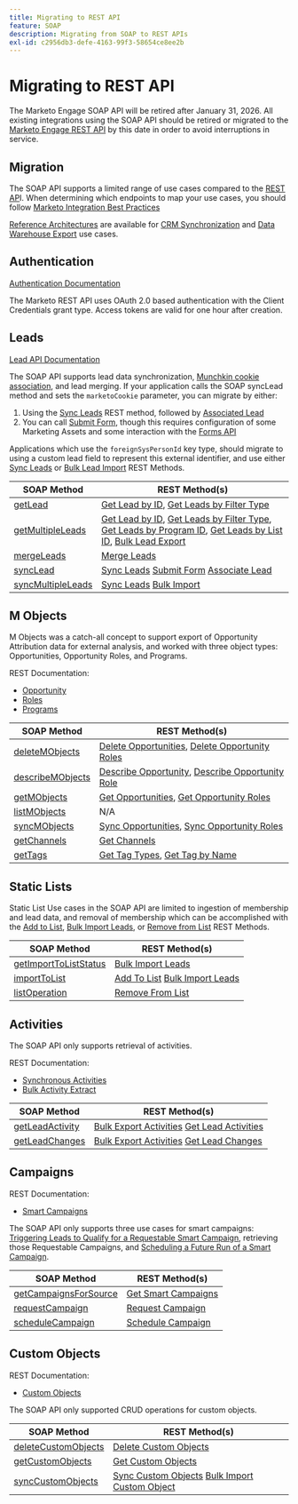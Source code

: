 ```yaml
---
title: Migrating to REST API
feature: SOAP
description: Migrating from SOAP to REST APIs
exl-id: c2956db3-defe-4163-99f3-58654ce8ee2b
---
```

# Migrating to REST API

The Marketo Engage SOAP API will be retired after January 31, 2026. All existing integrations using the SOAP API should be retired or migrated to the [Marketo Engage REST API](https://experienceleague.adobe.com/en/docs/marketo-developer/marketo/rest/rest-api) by this date in order to avoid interruptions in service.

## Migration

The SOAP API supports a limited range of use cases compared to the [REST AP](https://experienceleague.adobe.com/en/docs/marketo-developer/marketo/rest/rest-api)I. When determining which endpoints to map your use cases, you should follow [Marketo Integration Best Practices](https://experienceleague.adobe.com/en/docs/marketo-developer/marketo/rest/marketo-integration-best-practices)

[Reference Architectures](https://experienceleague.adobe.com/en/docs/marketo-developer/marketo/rest/reference-architectures) are available for [CRM Synchronization](https://experienceleague.adobe.com/docs/marketo-developer/assets/sync-architecture-whitepaper.pdf?lang=en) and [Data Warehouse Export](https://experienceleague.adobe.com/docs/marketo-developer/assets/reference_architecture.pdf?lang=en) use cases.

## Authentication

[Authentication Documentation](https://experienceleague.adobe.com/en/docs/marketo-developer/marketo/rest/authentication)

The Marketo REST API uses OAuth 2.0 based authentication with the Client Credentials grant type. Access tokens are valid for one hour after creation.

## Leads

[Lead API Documentation](https://experienceleague.adobe.com/en/docs/marketo-developer/marketo/rest/lead-database/leads)

The SOAP API supports lead data synchronization, [Munchkin cookie association](https://experienceleague.adobe.com/en/docs/marketo-developer/marketo/javascriptapi/leadtracking/lead-tracking), and lead merging. If your application calls the SOAP syncLead method and sets the `marketoCookie` parameter, you can migrate by either:

1. Using the [Sync Leads](https://developer.adobe.com/marketo-apis/api/mapi/#operation/syncLeadUsingPOST) REST method, followed by [Associated Lead](https://developer.adobe.com/marketo-apis/api/mapi/#operation/associateLeadUsingPOST)
2. You can call [Submit Form](https://experienceleague.adobe.com/en/docs/marketo-developer/marketo/rest/lead-database/leads), though this requires configuration of some Marketing Assets and some interaction with the [Forms API](https://experienceleague.adobe.com/en/docs/marketo-developer/marketo/rest/assets/forms)

Applications which use the `foreignSysPersonId` key type, should migrate to using a custom lead field to represent this external identifier, and use either [Sync Leads](https://experienceleague.adobe.com/en/docs/marketo-developer/marketo/rest/lead-database/leads#create-and-update) or [Bulk Lead Import](https://experienceleague.adobe.com/en/docs/marketo-developer/marketo/rest/bulk-import/bulk-lead-import) REST Methods.

| SOAP Method | REST Method(s) |
| --- | --- |
| [getLead](https://experienceleague.adobe.com/en/docs/marketo-developer/marketo/soap/leads/getlead) | [Get Lead by ID](https://developer.adobe.com/marketo-apis/api/mapi/#operation/getLeadByIdUsingGET), [Get Leads by Filter Type](https://developer.adobe.com/marketo-apis/api/mapi/#operation/getLeadsByFilterUsingGET) |
| [getMultipleLeads](https://experienceleague.adobe.com/en/docs/marketo-developer/marketo/soap/leads/getmultipleleads) | [Get Lead by ID](https://developer.adobe.com/marketo-apis/api/mapi/#operation/getLeadByIdUsingGET), [Get Leads by Filter Type](https://developer.adobe.com/marketo-apis/api/mapi/#operation/getLeadsByFilterUsingGET), [Get Leads by Program ID](https://developer.adobe.com/marketo-apis/api/mapi/#operation/getLeadsByProgramIdUsingGET), [Get Leads by List ID](https://developer.adobe.com/marketo-apis/api/mapi/#operation/getLeadsByListIdUsingGET), [Bulk Lead Export](https://developer.adobe.com/marketo-apis/api/mapi/#tag/Bulk-Export-Leads) |
| [mergeLeads](https://experienceleague.adobe.com/en/docs/marketo-developer/marketo/soap/leads/mergeleads) | [Merge Leads](https://developer.adobe.com/marketo-apis/api/mapi/#operation/mergeLeadsUsingPOST) |
| [syncLead](https://experienceleague.adobe.com/en/docs/marketo-developer/marketo/soap/leads/synclead) | [Sync Leads](https://developer.adobe.com/marketo-apis/api/mapi/#operation/syncLeadUsingPOST) [Submit Form](https://developer.adobe.com/marketo-apis/api/mapi/#operation/SubmitFormUsingPOST) [Associate Lead](https://developer.adobe.com/marketo-apis/api/mapi/#operation/associateLeadUsingPOST) |
| [syncMultipleLeads](https://experienceleague.adobe.com/en/docs/marketo-developer/marketo/soap/leads/syncmultipleleads) | [Sync Leads](https://developer.adobe.com/marketo-apis/api/mapi/#operation/syncLeadUsingPOST) [Bulk Import](https://developer.adobe.com/marketo-apis/api/mapi/#tag/Bulk-Import-Leads) |

## M Objects

M Objects was a catch-all concept to support export of Opportunity Attribution data for external analysis, and worked with three object types: Opportunities, Opportunity Roles, and Programs.

REST Documentation:

- [Opportunity](https://experienceleague.adobe.com/en/docs/marketo-developer/marketo/rest/lead-database/opportunities)
- [Roles](https://experienceleague.adobe.com/en/docs/marketo-developer/marketo/rest/lead-database/opportunity-roles)
- [Programs](https://experienceleague.adobe.com/en/docs/marketo-developer/marketo/rest/assets/programs)

| SOAP Method | REST Method(s) |
| --- | --- |
| [deleteMObjects](https://experienceleague.adobe.com/en/docs/marketo-developer/marketo/soap/marketo-objects/deletemobjects) | [Delete Opportunities](https://developer.adobe.com/marketo-apis/api/mapi/#operation/deleteOpportunitiesUsingPOST), [Delete Opportunity Roles](https://developer.adobe.com/marketo-apis/api/mapi/#operation/deleteOpportunityRolesUsingPOST) |
| [describeMObjects](https://experienceleague.adobe.com/en/docs/marketo-developer/marketo/soap/marketo-objects/describemobject) | [Describe Opportunity](https://developer.adobe.com/marketo-apis/api/mapi/#operation/describeUsingGET_4), [Describe Opportunity Role](https://developer.adobe.com/marketo-apis/api/mapi/#operation/describeOpportunityRoleUsingGET) |
| [getMObjects](https://experienceleague.adobe.com/en/docs/marketo-developer/marketo/soap/marketo-objects/getmobjects) | [Get Opportunities](https://developer.adobe.com/marketo-apis/api/mapi/#operation/getOpportunitiesUsingGET), [Get Opportunity Roles](https://developer.adobe.com/marketo-apis/api/mapi/#operation/describeOpportunityRoleUsingGET) |
| [listMObjects](https://experienceleague.adobe.com/en/docs/marketo-developer/marketo/soap/marketo-objects/listmobjects) | N/A |
| [syncMObjects](https://experienceleague.adobe.com/en/docs/marketo-developer/marketo/soap/marketo-objects/syncmobjects) | [Sync Opportunities](https://developer.adobe.com/marketo-apis/api/mapi/#operation/syncOpportunitiesUsingPOST), [Sync Opportunity Roles](https://developer.adobe.com/marketo-apis/api/mapi/#operation/syncOpportunityRolesUsingPOST) |
| [getChannels](https://experienceleague.adobe.com/en/docs/marketo-developer/marketo/soap/programs/getchannels) | [Get Channels](https://developer.adobe.com/marketo-apis/api/asset/#operation/getAllChannelsUsingGET) |
| [getTags](https://experienceleague.adobe.com/en/docs/marketo-developer/marketo/soap/programs/gettags) | [Get Tag Types](https://developer.adobe.com/marketo-apis/api/asset/#operation/getTagTypesUsingGET), [Get Tag by Name](https://developer.adobe.com/marketo-apis/api/asset/#operation/getTagByNameUsingGET) |

## Static Lists

Static List Use cases in the SOAP API are limited to ingestion of membership and lead data, and removal of membership which can be accomplished with the [Add to List](https://developer.adobe.com/marketo-apis/api/mapi/#operation/addLeadsToListUsingPOST), [Bulk Import Leads](https://experienceleague.adobe.com/en/docs/marketo-developer/marketo/rest/bulk-import/bulk-lead-import), or [Remove from List](https://developer.adobe.com/marketo-apis/api/mapi/#operation/removeLeadsFromListUsingDELETE) REST Methods.

| SOAP Method | REST Method(s) |
| --- | --- |
| [getImportToListStatus](https://experienceleague.adobe.com/en/docs/marketo-developer/marketo/soap/static-lists/getimporttoliststatus) | [Bulk Import Leads](https://developer.adobe.com/marketo-apis/api/mapi/#tag/Bulk-Import-Leads) |
| [importToList](https://experienceleague.adobe.com/en/docs/marketo-developer/marketo/soap/static-lists/importtolist) | [Add To List](https://developer.adobe.com/marketo-apis/api/mapi/#operation/addLeadsToListUsingPOST) [Bulk Import Leads](https://developer.adobe.com/marketo-apis/api/mapi/#tag/Bulk-Import-Leads) |
| [listOperation](https://experienceleague.adobe.com/en/docs/marketo-developer/marketo/soap/static-lists/listoperation) | [Remove From List](https://developer.adobe.com/marketo-apis/api/mapi/#operation/removeLeadsFromListUsingDELETE) |

## Activities

The SOAP API only supports retrieval of activities.

REST Documentation:

- [Synchronous Activities](https://experienceleague.adobe.com/en/docs/marketo-developer/marketo/rest/lead-database/activities)
- [Bulk Activity Extract](https://experienceleague.adobe.com/en/docs/marketo-developer/marketo/rest/bulk-extract/bulk-activity-extract)

| SOAP Method | REST Method(s) |
| --- | --- |
| [getLeadActivity](https://experienceleague.adobe.com/en/docs/marketo-developer/marketo/soap/activities/getleadactivity) | [Bulk Export Activities](https://developer.adobe.com/marketo-apis/api/mapi/#tag/Bulk-Export-Activities) [Get Lead Activities](https://developer.adobe.com/marketo-apis/api/mapi/#operation/getLeadActivitiesUsingGET) |
| [getLeadChanges](https://experienceleague.adobe.com/en/docs/marketo-developer/marketo/soap/activities/getleadchanges) | [Bulk Export Activities](https://developer.adobe.com/marketo-apis/api/mapi/#tag/Bulk-Export-Activities) [Get Lead Changes](https://developer.adobe.com/marketo-apis/api/mapi/#operation/getLeadChangesUsingGET) |

## Campaigns

REST Documentation:

- [Smart Campaigns](https://experienceleague.adobe.com/en/docs/marketo-developer/marketo/rest/assets/smart-campaigns)

The SOAP API only supports three use cases for smart campaigns: [Triggering Leads to Qualify for a Requestable Smart Campaign](https://experienceleague.adobe.com/en/docs/marketo-developer/marketo/rest/assets/smart-campaigns#trigger), retrieving those Requestable Campaigns, and [Scheduling a Future Run of a Smart Campaign](https://experienceleague.adobe.com/en/docs/marketo-developer/marketo/rest/assets/smart-campaigns#schedule).

| SOAP Method | REST Method(s) |
| --- | --- |
| [getCampaignsForSource](https://experienceleague.adobe.com/en/docs/marketo-developer/marketo/soap/campaigns/getcampaignsforsource) | [Get Smart Campaigns](https://developer.adobe.com/marketo-apis/api/asset/#operation/getAllSmartCampaignsGET) |
| [requestCampaign](https://experienceleague.adobe.com/en/docs/marketo-developer/marketo/soap/campaigns/requestcampaign) | [Request Campaign](https://developer.adobe.com/marketo-apis/api/mapi/#operation/triggerCampaignUsingPOST) |
| [scheduleCampaign](https://experienceleague.adobe.com/en/docs/marketo-developer/marketo/soap/campaigns/schedulecampaign) | [Schedule Campaign](https://developer.adobe.com/marketo-apis/api/mapi/#operation/scheduleCampaignUsingPOST) |

## Custom Objects

REST Documentation:

- [Custom Objects](https://experienceleague.adobe.com/en/docs/marketo-developer/marketo/rest/lead-database/custom-objects)

The SOAP API only supported CRUD operations for custom objects.

| SOAP Method | REST Method(s) |
| --- | --- |
| [deleteCustomObjects](https://experienceleague.adobe.com/en/docs/marketo-developer/marketo/soap/custom-objects/deletecustomobjects) | [Delete Custom Objects](https://developer.adobe.com/marketo-apis/api/mapi/#operation/deleteCustomObjectsUsingPOST) |
| [getCustomObjects](https://experienceleague.adobe.com/en/docs/marketo-developer/marketo/soap/custom-objects/getcustomobjects) | [Get Custom Objects](https://developer.adobe.com/marketo-apis/api/mapi/#operation/getCustomObjectsUsingGET) |
| [syncCustomObjects](https://experienceleague.adobe.com/en/docs/marketo-developer/marketo/soap/custom-objects/synccustomobjects) | [Sync Custom Objects](https://developer.adobe.com/marketo-apis/api/mapi/#operation/syncCustomObjectsUsingPOST) [Bulk Import Custom Object](https://experienceleague.adobe.com/en/docs/marketo-developer/marketo/rest/bulk-import/bulk-custom-object-import) |
